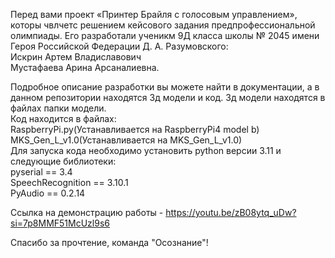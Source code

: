 Перед вами проект «Принтер Брайля с голосовым управлением», которы чвлчетс решением кейсового задания предпрофессиональной олимпиады.
Его разработали ученикм 9Д класса школы № 2045 имени Героя Российской Федерации Д. А. Разумовского:                            
Искрин Артем Владиславович                                                                      
Мустафаева Арина Арсаналиевна.                                                                           

Подробное описание разработки вы можете найти в документации, а в данном репозитории находятся 3д модели и код.
Зд модели находятся в файлах папки модели.                                                      
Код находится в файлах:                                    
RaspberryPi.py(Устанавливается на RaspberryPi4 model b)                                  
MKS_Gen_L_v1.0(Устанавливается на MKS_Gen_L_v1.0)                                                 
Для запуска кода необходимо установить python версии  3.11 и следующие библиотеки:                                                   
pyserial == 3.4                                                                                                    
SpeechRecognition == 3.10.1                                                  
PyAudio ==  0.2.14                                                                                                            

Ссылка на демонстрацию работы - https://youtu.be/zB08ytq_uDw?si=7p8MMF51McUzl9s6                                                  

Спасибо за прочтение, команда "Осознание"!                                                  
 

